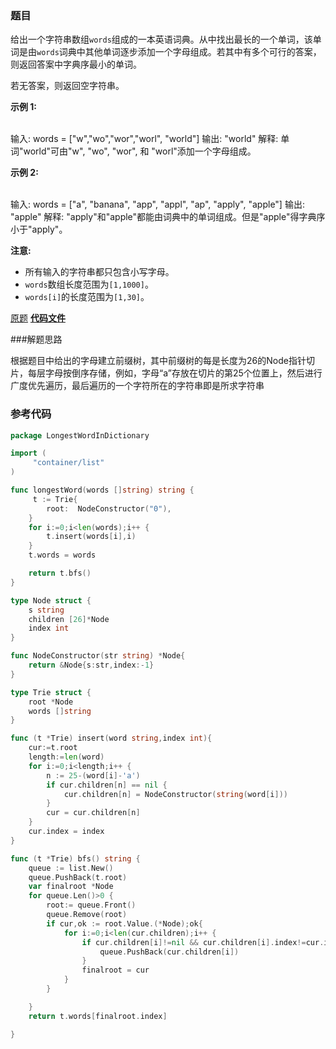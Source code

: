 ### 题目
给出一个字符串数组`words`组成的一本英语词典。从中找出最长的一个单词，该单词是由`words`词典中其他单词逐步添加一个字母组成。若其中有多个可行的答案，则返回答案中字典序最小的单词。

若无答案，则返回空字符串。

**示例 1:**


​    
    输入: 
    words = ["w","wo","wor","worl", "world"]
    输出: "world"
    解释: 
    单词"world"可由"w", "wo", "wor", 和 "worl"添加一个字母组成。


**示例 2:**


​    
    输入: 
    words = ["a", "banana", "app", "appl", "ap", "apply", "apple"]
    输出: "apple"
    解释: 
    "apply"和"apple"都能由词典中的单词组成。但是"apple"得字典序小于"apply"。


**注意:**

  * 所有输入的字符串都只包含小写字母。
  * `words`数组长度范围为`[1,1000]`。
  * `words[i]`的长度范围为`[1,30]`。

[原题](https://leetcode-cn.com/problems/longest-word-in-dictionary/)    **[代码文件]()**

###解题思路

根据题目中给出的字母建立前缀树，其中前缀树的每是长度为26的Node指针切片，每层字母按倒序存储，例如，字母“a”存放在切片的第25个位置上，然后进行广度优先遍历，最后遍历的一个字符所在的字符串即是所求字符串

### 参考代码

```go
package LongestWordInDictionary

import (
	 "container/list"
)

func longestWord(words []string) string {
	 t := Trie{
		root:  NodeConstructor("0"),
	}
	for i:=0;i<len(words);i++ {
		t.insert(words[i],i)
	}
	t.words = words

	return t.bfs()
}

type Node struct {
	s string
	children [26]*Node
	index int
}

func NodeConstructor(str string) *Node{
	return &Node{s:str,index:-1}
}

type Trie struct {
	root *Node
	words []string
}

func (t *Trie) insert(word string,index int){
	cur:=t.root
	length:=len(word)
	for i:=0;i<length;i++ {
		n := 25-(word[i]-'a')
		if cur.children[n] == nil {
			cur.children[n] = NodeConstructor(string(word[i]))
		}
		cur = cur.children[n]
	}
	cur.index = index
}

func (t *Trie) bfs() string {
	queue := list.New()
	queue.PushBack(t.root)
	var finalroot *Node
	for queue.Len()>0 {
		root:= queue.Front()
		queue.Remove(root)
		if cur,ok := root.Value.(*Node);ok{
			for i:=0;i<len(cur.children);i++ {
				if cur.children[i]!=nil && cur.children[i].index!=cur.index && cur.children[i].index!=-1{
					queue.PushBack(cur.children[i])
				}
				finalroot = cur
			}
		}

	}
	return t.words[finalroot.index]

}

```


